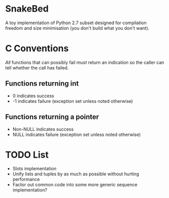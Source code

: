# SnakeBed

A toy implementation of Python 2.7 subset designed for compilation freedom and size minimisation (you don't build what you don't want).

# C Conventions

*All* functions that can possibly fail *must* return an indication so the caller can tell whether the call has failed.

## Functions returning int

* 0 indicates success
* -1 indicates failure (exception set unless noted otherwise)

## Functions returning a pointer

* Non-NULL indicates success
* NULL indicates failure (exception set unless noted otherwise)

# TODO List

* Slots implementation
* Unify lists and tuples by as much as possible without hurting performance
* Factor out common code into some more generic sequence implementation?
